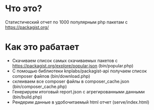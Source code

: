 # Что это?

Статистический отчет по 1000 популярным php пакетам с https://packagist.org/

# Как это рабатает

- Cкачиваем список самых скачиваемых пакетов с https://packagist.org/explore/popular.json (bin/popular.php)
- С помощью библиотеки knplabs/packagist-api получаем список composer файлов (bin/download.php)
- склеиваем все composer файлы в composer_cache.json (bin/composer_cache.php)
- Генерируем итоговый report.json с агрегированными данными (bin/build.php)
- Рендерим данные в удобочитаемый html отчет (serve/index.html)
